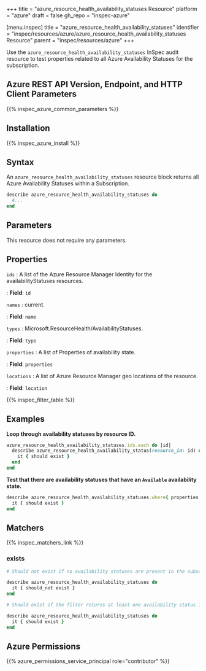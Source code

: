+++
title = "azure_resource_health_availability_statuses Resource"
platform = "azure"
draft = false
gh_repo = "inspec-azure"

[menu.inspec]
title = "azure_resource_health_availability_statuses"
identifier = "inspec/resources/azure/azure_resource_health_availability_statuses Resource"
parent = "inspec/resources/azure"
+++

Use the `azure_resource_health_availability_statuses` InSpec audit resource to test properties related to all Azure Availability Statuses for the subscription.

## Azure REST API Version, Endpoint, and HTTP Client Parameters

{{% inspec_azure_common_parameters %}}

## Installation

{{% inspec_azure_install %}}

## Syntax

An `azure_resource_health_availability_statuses` resource block returns all Azure Availability Statuses within a Subscription.
```ruby
describe azure_resource_health_availability_statuses do
  #...
end
```

## Parameters

This resource does not require any parameters.

## Properties

`ids`
: A list of the Azure Resource Manager Identity for the availabilityStatuses resources.

: **Field**: `id`

`names`
: current.

: **Field**: `name`

`types`
: Microsoft.ResourceHealth/AvailabilityStatuses.

: **Field**: `type`

`properties`
: A list of Properties of availability state.

: **Field**: `properties`

`locations`
: A list of Azure Resource Manager geo locations of the resource.

: **Field**: `location`

{{% inspec_filter_table %}}

## Examples

**Loop through availability statuses by resource ID.**

```ruby
azure_resource_health_availability_statuses.ids.each do |id|
  describe azure_resource_health_availability_status(resource_id: id) do
    it { should exist }
  end
end
```

**Test that there are availability statuses that have an `Available` availability state.**

```ruby
describe azure_resource_health_availability_statuses.where{ properties.select{|prop| prop.availabilityState == 'Available' } } do
  it { should exist }
end
```

## Matchers

{{% inspec_matchers_link %}}

### exists

```ruby
# Should not exist if no availability statuses are present in the subscription

describe azure_resource_health_availability_statuses do
  it { should_not exist }
end

# Should exist if the filter returns at least one availability status in the subscription

describe azure_resource_health_availability_statuses do
  it { should exist }
end
```

## Azure Permissions

{{% azure_permissions_service_principal role="contributor" %}}
